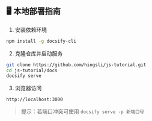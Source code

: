 ## 🖥️ 本地部署指南

1. 安装依赖环境
```bash
npm install -g docsify-cli
```

2. 克隆仓库并启动服务
```bash
git clone https://github.com/hingsli/js-tutorial.git
cd js-tutorial/docs
docsify serve
```

3. 浏览器访问
```
http://localhost:3000
```

> 提示：若端口冲突可使用 `docsify serve -p 新端口号`
